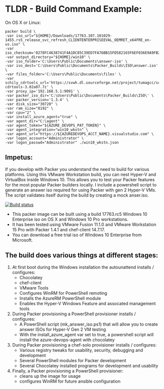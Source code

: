 # TLDR - Build Command Example:

On OS X or Linux:
```
packer build \
-var iso_url="${HOME}/Downloads/17763.107.101029-1455.rs5_release_svc_refresh_CLIENTENTERPRISEEVAL_OEMRET_x64FRE_en-us.iso" \
-var iso_checksum='0278FC4638741F4A1DC85C39ED7FA76BB15FD582165F6EF036E9A9FB2F029351' -var output_directory="${HOME}/win10" \
-var iso_folder='C:\Users\Public\Documents\answer-iso' \
-var iso_dest='C:\Users\Public\Documents\Packer_Builds\ISO\answer.iso' \
-var files_folder='C:\Users\Public\Documents\files' \
-var schily_cdrtools_url='https://svwh.dl.sourceforge.net/project/tumagcc/schily-cdrtools-3.02a07.7z' \
-var proxy_ip='192.168.5.1:9091' \
-var packer_iso_dir='C:\Users\Public\Documents\Packer_Builds\ISO\' \
-var packer_version='1.3.4' \
-var disk_size="30720" \
-var ram_size="8192" \
-var cpu="2" \
-var install_azure_agent="true" \
-var agent_dir="C:\agent" \
-var agent_token="${AZURE_DEVOPS_PAT_TOKEN}" \
-var agent_integration="win10_wkstn" \
-var agent_url="https://${AZUREDEVOPS_ACCT_NAME}.visualstudio.com" \
-var logon_account="Administrator" \
-var logon_passwd="Administrator" ./win10_wkstn.json
```



## Impetus:

If you develop with Packer you understand the need to build for various platforms. Using this VMware Workstation build, you can nest Hyper-V and VirtualBox inside Windows 10. This allows you to test your Packer features for the most popular Packer builders locally. I include a powershell script to generate an answer iso required for using Packer with gen 2 Hyper-V VMs. The script validates itself during the build by creating a mock anser.iso.

[![Build status](https://tymac.visualstudio.com/win10_wkstn/_apis/build/status/win10_wkstn-CI)](https://tymac.visualstudio.com/win10_wkstn/_build/latest?definitionId=-1)

* This packer image can be built using a build 17763.rc5 Windows 10 Enterprise iso on OS X and Windows 10 Pro workstations.
* It has been tested using VMware Fusion 11.1.0 and VMware Workstation 15 Pro with Packer 1.4.1 and chef-client 14.7.17.
* You can download a free trial iso of Windows 10 Enterprise from Microsoft.

## The build does various things at different stages:
1. At first boot during the Windows installation the autounattend installs / configures:
    * Chocolatey
    * chef-client
    * VMware Tools
    * Configures WinRM for PowerShell remoting
    * Installs the AzureRM PowerShell module
    * Enables the Hyper-V Windows Feature and assocated management tools
2. During Packer provisioning a PowerShell provisioner installs / configures:
    * A PowerShell script (mk_answer_iso.ps1) that will allow you to create answer ISOs for Hyper-V Gen 2 VM testing
    * With the install_azure_agent var set to true, a powershell script will install the azure-devops-agent with chocolatey
3. During Packer provisioning a chef-solo provisioner installs / configures:
    * Various registry tweaks for usability, security, debugging and development
    * Several PowerShell modules for Packer development
    * Several Chocolatey installed programs for development and usability
4. Finally, a Packer provisioning a PowerShell provisioner:
    * cleans up the image for usage
    * configures WinRM for future ansible configuration
